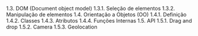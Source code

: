 1.3. DOM (Document object model)
1.3.1. Seleção de elementos
1.3.2. Manipulação de elementos
1.4. Orientação a Objetos (OO)
1.4.1. Definição
1.4.2. Classes
1.4.3. Atributos
1.4.4. Funções Internas
1.5. API
1.5.1. Drag and drop
1.5.2. Camera
1.5.3. Geolocation
